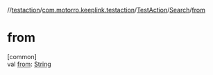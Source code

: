 //[testaction](../../../../index.md)/[com.motorro.keeplink.testaction](../../index.md)/[TestAction](../index.md)/[Search](index.md)/[from](from.md)

# from

[common]\
val [from](from.md): [String](https://kotlinlang.org/api/latest/jvm/stdlib/kotlin/-string/index.html)
